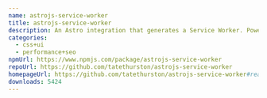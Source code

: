 ```yaml
---
name: astrojs-service-worker
title: astrojs-service-worker
description: An Astro integration that generates a Service Worker. Powered by Workbox.
categories:
  - css+ui
  - performance+seo
npmUrl: https://www.npmjs.com/package/astrojs-service-worker
repoUrl: https://github.com/tatethurston/astrojs-service-worker
homepageUrl: https://github.com/tatethurston/astrojs-service-worker#readme
downloads: 5424
---
```

